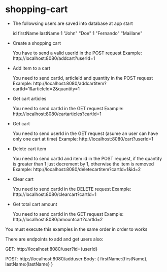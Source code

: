 # shopping-cart

- The followsing users are saved into database at app start

  id   firstName   lastName
  1    "John"      "Doe"
  1    "Fernando"  "Maillane"
  
  
- Create a shopping cart
  
  You have to send a valid userId in the POST request
  Example:
  http://localhost:8080/addcart?userId=1
  
  
- Add item to a cart
  
  You need to send cartId, articleId and quantity in the POST request
  Example:
  http://localhost:8080/addcartitem?cartId=1&articleId=2&quantity=1
  
  
- Get cart articles
 
  You need to send cartId in the GET request
  Example:
  http://localhost:8080/cartarticles?cartId=1
  
  
- Get cart
 
  You need to send userId in the GET request (asume an user can have only one cart at time)
  Example:
  http://localhost:8080/cart?userId=1
  
  
- Delete cart item
 
  You need to send cartId and item id in the POST request, if the quantity is greater than 1 just decrement by 1, otherwise the item is     removed
  Example:
  http://localhost:8080/deletecartitem?cartId=1&id=2
  
  
- Clear cart
 
  You need to send cartId in the DELETE request
  Example:
  http://localhost:8080/clearcart?cartId=1
  
  
- Get total cart amount
 
  You need to send cartId in the GET request
  Example:
  http://localhost:8080/amountcart?cartId=2
  
  
You must execute this examples in the same order in order to works

There are endpoints to add and get users also:

  GET:
  http://localhost:8080/user?id={userId}
  
  POST:
  http://localhost:8080/adduser
   Body:
   {
     firstName:{firstName},
     lastName:{lastName}
   }
